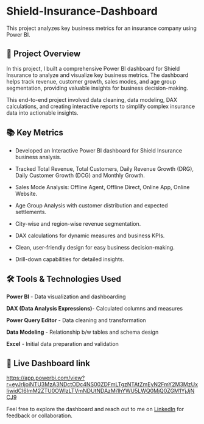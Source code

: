 # Shield-Insurance-Dashboard

This project analyzes key business metrics for an insurance company using Power BI.

## 🔎 Project Overview

In this project, I built a comprehensive Power BI dashboard for Shield Insurance to analyze and visualize key business metrics. The dashboard helps track revenue, customer growth, sales modes, and age group segmentation, providing valuable insights for business decision-making.

This end-to-end project involved data cleaning, data modeling, DAX calculations, and creating interactive reports to simplify complex insurance data into actionable insights.

## 📚 Key Metrics

+ Developed an Interactive Power BI dashboard for Shield Insurance business analysis.

+ Tracked Total Revenue, Total Customers, Daily Revenue Growth (DRG), Daily Customer Growth (DCG) and Monthly Growth.

+ Sales Mode Analysis: Offline Agent, Offline Direct, Online App, Online Website.

+ Age Group Analysis with customer distribution and expected settlements.

+ City-wise and region-wise revenue segmentation.

+ DAX calculations for dynamic measures and business KPIs.

+ Clean, user-friendly design for easy business decision-making.

+ Drill-down capabilities for detailed insights.

## 🛠 Tools & Technologies Used

**Power BI** - Data visualization and dashboarding

**DAX (Data Analysis Expressions)**- Calculated columns and measures

**Power Query Editor** - Data cleaning and transformation

**Data Modeling** - Relationship b/w tables and schema design

**Excel** - Initial data preparation and validation

## 🔗 Live Dashboard link

https://app.powerbi.com/view?r=eyJrIjoiNTU3MzA3NDctODc4NS00ZDFmLTgzNTAtZmEyN2FmY2M3MzUxIiwidCI6ImM2ZTU0OWIzLTVmNDUtNDAzMi1hYWU5LWQ0MjQ0ZGM1YjJjNCJ9

Feel free to explore the dashboard and reach out to me on [LinkedIn](https://www.linkedin.com/in/somashekharyekabote/) for feedback or collaboration.
